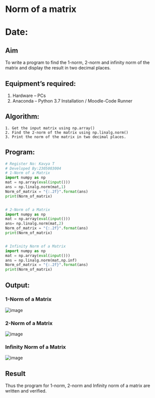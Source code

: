 # Norm of a matrix
# Date:
## Aim
To write a program to find the 1-norm, 2-norm and infinity norm of the matrix and display the result in two decimal places.
## Equipment’s required:
1.	Hardware – PCs
2.	Anaconda – Python 3.7 Installation / Moodle-Code Runner
## Algorithm:
	1. Get the input matrix using np.array()   
    2. Find the 2-norm of the matrix using np.linalg.norm()
	3. Print the norm of the matrix in two decimal places.
## Program:
```Python
# Register No: Kavya T
# Developed By:2305003004
# 1-Norm of a Matrix
import numpy as np
mat = np.array(eval(input()))
ans = np.linalg.norm(mat,1)
Norm_of_matrix = "{:.2f}".format(ans)
print(Norm_of_matrix)


# 2-Norm of a Matrix
import numpy as np
mat = np.array(eval(input()))
ans= np.linalg.norm(mat,2)
Norm_of_matrix = "{:.2f}".format(ans)
print(Norm_of_matrix)


# Infinity Norm of a Matrix
import numpy as np
mat = np.array(eval(input()))
ans = np.linalg.norm(mat,np.inf)
Norm_of_matrix = "{:.2f}".format(ans)
print(Norm_of_matrix)
```
## Output:
### 1-Norm of a Matrix
![image](https://github.com/Ayvak16122005/Norm-of-a-matrix/assets/147690197/0c7a9fa3-b3d9-4107-b054-2577bcd19a3d)

### 2-Norm of a Matrix
![image](https://github.com/Ayvak16122005/Norm-of-a-matrix/assets/147690197/f3491a4a-b86c-41d5-a599-c2e515866576)

### Infinity Norm of a Matrix
![image](https://github.com/Ayvak16122005/Norm-of-a-matrix/assets/147690197/e0087ac2-1922-4d73-96a7-b2a6d0fc4e74)


## Result
Thus the program for 1-norm, 2-norm and Infinity norm of a matrix are written and verified.
